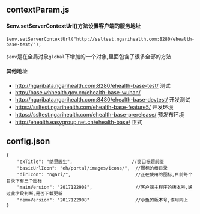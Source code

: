 ## contextParam.js

#### $env.setServerContextUrl()方法设置客户端的服务地址

	$env.setServerContextUrl("http://ssltest.ngarihealth.com:8280/ehealth-base-test/");


`$env`是在全局对象`global`下增加的一个对象,里面包含了很多全部的方法

#### 其他地址

- http://ngaribata.ngarihealth.com:8280/ehealth-base-test/ 		测试
- http://base.whhealth.gov.cn/ehealth-base-wuhan/
- http://ngaribata.ngarihealth.com:8480/ehealth-base-devtest/ 	开发测试
- https://ssltest.ngarihealth.com/ehealth-base-feature5/  		开发环境
- https://ssltest.ngarihealth.com/ehealth-base-prerelease/		预发布环境
- http://ehealth.easygroup.net.cn/ehealth-base/	 				正式

## config.json

	{
	    "exTitle": "纳里医生",						//窗口标题前缀
	    "basicUrlIcon": "eh/portal/images/icons/",	//图标的根目录
	    "dirIcon": "ngari/",						//正在使用的图标,目前每个目录下有三个图标
	    "mainVersion": "2017122908",				//客户端主程序的版本号,通过此字段判断,是否下载更新
	    "nemoVersion": "2017122908"					//小鱼的版本号,作用同上
	}
